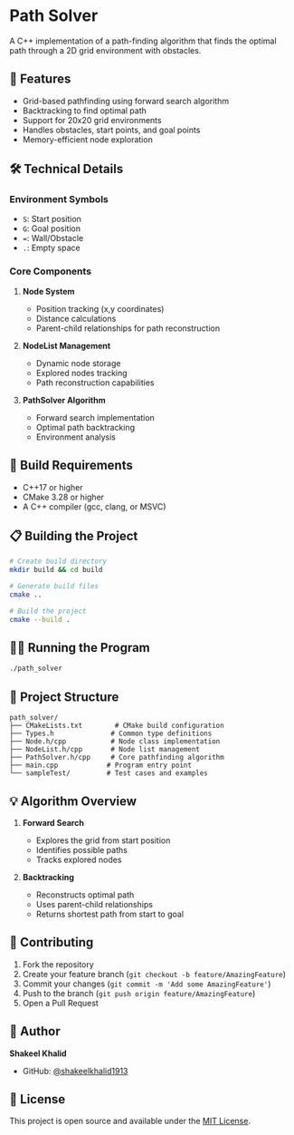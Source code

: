 # Path Solver

A C++ implementation of a path-finding algorithm that finds the optimal path through a 2D grid environment with obstacles.

## 🚀 Features

- Grid-based pathfinding using forward search algorithm
- Backtracking to find optimal path
- Support for 20x20 grid environments
- Handles obstacles, start points, and goal points
- Memory-efficient node exploration

## 🛠 Technical Details

### Environment Symbols
- `S`: Start position
- `G`: Goal position
- `=`: Wall/Obstacle
- `.`: Empty space

### Core Components

1. **Node System**
   - Position tracking (x,y coordinates)
   - Distance calculations
   - Parent-child relationships for path reconstruction

2. **NodeList Management**
   - Dynamic node storage
   - Explored nodes tracking
   - Path reconstruction capabilities

3. **PathSolver Algorithm**
   - Forward search implementation
   - Optimal path backtracking
   - Environment analysis

## 🔧 Build Requirements

- C++17 or higher
- CMake 3.28 or higher
- A C++ compiler (gcc, clang, or MSVC)

## 📋 Building the Project

```bash
# Create build directory
mkdir build && cd build

# Generate build files
cmake ..

# Build the project
cmake --build .
```

## 🏃‍♂️ Running the Program

```bash
./path_solver
```

## 📁 Project Structure

```
path_solver/
├── CMakeLists.txt        # CMake build configuration
├── Types.h              # Common type definitions
├── Node.h/cpp           # Node class implementation
├── NodeList.h/cpp       # Node list management
├── PathSolver.h/cpp     # Core pathfinding algorithm
├── main.cpp            # Program entry point
└── sampleTest/         # Test cases and examples
```

## 💡 Algorithm Overview

1. **Forward Search**
   - Explores the grid from start position
   - Identifies possible paths
   - Tracks explored nodes

2. **Backtracking**
   - Reconstructs optimal path
   - Uses parent-child relationships
   - Returns shortest path from start to goal

## 🤝 Contributing

1. Fork the repository
2. Create your feature branch (`git checkout -b feature/AmazingFeature`)
3. Commit your changes (`git commit -m 'Add some AmazingFeature'`)
4. Push to the branch (`git push origin feature/AmazingFeature`)
5. Open a Pull Request

## 👤 Author

**Shakeel Khalid**
- GitHub: [@shakeelkhalid1913](https://github.com/shakeelkhalid1913)

## 📝 License

This project is open source and available under the [MIT License](LICENSE).
